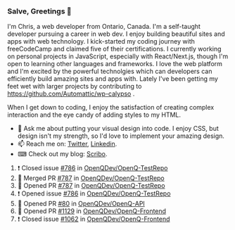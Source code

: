 ### Salve, Greetings 👋

I'm Chris, a web developer from Ontario, Canada. I'm a self-taught developer pursuing a career in web dev. I enjoy building beautiful sites and apps with web technology.
I kick-started my coding journey with freeCodeCamp and claimed five of their certifications.  I currently working on personal projects in JavaScript, especially with React/Next.js, though I'm open to learning other languages and frameworks. I love the web platform and I'm excited by the powerful technolgies which can developers can efficiently build amazing sites and apps with. Lately I've been getting my feet wet with larger projects by contributing to https://github.com/Automattic/wp-calypso .

When I get down to coding, I enjoy the satisfaction of creating complex interaction and the eye candy of adding styles to my HTML. 

- 💬 Ask me about putting your visual design into code. I enjoy CSS, but design isn't my strength, so I'd love to implement your amazing design.
- 📫 Reach me on: [Twitter](https://twitter.com/Christo28120856), [Linkedin](https://www.linkedin.com/in/christopher-stevers-07b9a5204/).
- ⌨ Check out my blog: [Scribo](https://christopherstevers.cf).
<!--
**Christopher-Stevers/Christopher-Stevers** is a ✨ _special_ ✨ repository because its `README.md` (this file) appears on your GitHub profile.

Here are some ideas to get you started:

- 🔭 I’m currently working on ...
- 🌱 I’m currently learning ...
- 👯 I’m looking to collaborate on ...
- 🤔 I’m looking for help with ...
- 😄 Pronouns: ...
- ⚡ Fun fact: ...
-->

<!--START_SECTION:activity-->
1. ❗️ Closed issue [#786](https://github.com/OpenQDev/OpenQ-TestRepo/issues/786) in [OpenQDev/OpenQ-TestRepo](https://github.com/OpenQDev/OpenQ-TestRepo)
2. 🎉 Merged PR [#787](https://github.com/OpenQDev/OpenQ-TestRepo/pull/787) in [OpenQDev/OpenQ-TestRepo](https://github.com/OpenQDev/OpenQ-TestRepo)
3. 💪 Opened PR [#787](https://github.com/OpenQDev/OpenQ-TestRepo/pull/787) in [OpenQDev/OpenQ-TestRepo](https://github.com/OpenQDev/OpenQ-TestRepo)
4. ❗️ Opened issue [#786](https://github.com/OpenQDev/OpenQ-TestRepo/issues/786) in [OpenQDev/OpenQ-TestRepo](https://github.com/OpenQDev/OpenQ-TestRepo)
5. 💪 Opened PR [#80](https://github.com/OpenQDev/OpenQ-API/pull/80) in [OpenQDev/OpenQ-API](https://github.com/OpenQDev/OpenQ-API)
6. 💪 Opened PR [#1129](https://github.com/OpenQDev/OpenQ-Frontend/pull/1129) in [OpenQDev/OpenQ-Frontend](https://github.com/OpenQDev/OpenQ-Frontend)
7. ❗️ Closed issue [#1062](https://github.com/OpenQDev/OpenQ-Frontend/issues/1062) in [OpenQDev/OpenQ-Frontend](https://github.com/OpenQDev/OpenQ-Frontend)
<!--END_SECTION:activity-->
